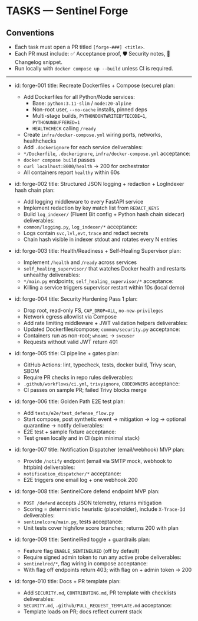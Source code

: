 # TASKS — Sentinel Forge

## Conventions
- Each task must open a PR titled `[forge-###] <title>`.
- Each PR must include: ✅ Acceptance proof, 🛡 Security notes, 📜 Changelog snippet.
- Run locally with `docker compose up --build` unless CI is required.

---

- id: forge-001
  title: Recreate Dockerfiles + Compose (secure)
  plan:
    - Add Dockerfiles for all Python/Node services:
      - Base: `python:3.11-slim` / `node:20-alpine`
      - Non-root user, `--no-cache` installs, pinned deps
      - Multi-stage builds, `PYTHONDONTWRITEBYTECODE=1`, `PYTHONUNBUFFERED=1`
      - `HEALTHCHECK` calling `/ready`
    - Create `infra/docker-compose.yml` wiring ports, networks, healthchecks
    - Add `.dockerignore` for each service
  deliverables:
    - `*/Dockerfile`, `.dockerignore`, `infra/docker-compose.yml`
  acceptance:
    - `docker compose build` passes
    - `curl localhost:8000/health` → 200 for orchestrator
    - All containers report `healthy` within 60s

- id: forge-002
  title: Structured JSON logging + redaction + LogIndexer hash chain
  plan:
    - Add logging middleware to every FastAPI service
    - Implement redaction by key match list from `REDACT_KEYS`
    - Build `log_indexer/` (Fluent Bit config + Python hash chain sidecar)
  deliverables:
    - `common/logging.py`, `log_indexer/*`
  acceptance:
    - Logs contain `svc,lvl,evt,trace` and redact secrets
    - Chain hash visible in indexer stdout and rotates every N entries

- id: forge-003
  title: Health/Readiness + Self-Healing Supervisor
  plan:
    - Implement `/health` and `/ready` across services
    - `self_healing_supervisor/` that watches Docker health and restarts unhealthy
  deliverables:
    - `*/main.py` endpoints; `self_healing_supervisor/*`
  acceptance:
    - Killing a service triggers supervisor restart within 10s (local demo)

- id: forge-004
  title: Security Hardening Pass 1
  plan:
    - Drop root, read-only FS, `CAP_DROP=ALL`, `no-new-privileges`
    - Network egress allowlist via Compose
    - Add rate limiting middleware + JWT validation helpers
  deliverables:
    - Updated Dockerfiles/compose; `common/security.py`
  acceptance:
    - Containers run as non-root; `whoami` → `svcuser`
    - Requests without valid JWT return 401

- id: forge-005
  title: CI pipeline + gates
  plan:
    - GitHub Actions: lint, typecheck, tests, docker build, Trivy scan, SBOM
    - Require PR checks in repo rules
  deliverables:
    - `.github/workflows/ci.yml`, `trivyignore`, `CODEOWNERS`
  acceptance:
    - CI passes on sample PR; failed Trivy blocks merge

- id: forge-006
  title: Golden Path E2E test
  plan:
    - Add `tests/e2e/test_defense_flow.py`
    - Start compose, post synthetic event → mitigation → log → optional quarantine → notify
  deliverables:
    - E2E test + sample fixture
  acceptance:
    - Test green locally and in CI (spin minimal stack)

- id: forge-007
  title: Notification Dispatcher (email/webhook) MVP
  plan:
    - Provide `/notify` endpoint (email via SMTP mock, webhook to httpbin)
  deliverables:
    - `notification_dispatcher/*`
  acceptance:
    - E2E triggers one email log + one webhook 200

- id: forge-008
  title: SentinelCore defend endpoint MVP
  plan:
    - `POST /defend` accepts JSON telemetry, returns mitigation
    - Scoring = deterministic heuristic (placeholder), include `X-Trace-Id`
  deliverables:
    - `sentinelcore/main.py`, tests
  acceptance:
    - Unit tests cover high/low score branches; returns 200 with plan

- id: forge-009
  title: SentinelRed toggle + guardrails
  plan:
    - Feature flag `ENABLE_SENTINELRED` (off by default)
    - Require signed admin token to run any active probe
  deliverables:
    - `sentinelred/*`, flag wiring in compose
  acceptance:
    - With flag off endpoints return 403; with flag on + admin token → 200

- id: forge-010
  title: Docs + PR template
  plan:
    - Add `SECURITY.md`, `CONTRIBUTING.md`, PR template with checklists
  deliverables:
    - `SECURITY.md`, `.github/PULL_REQUEST_TEMPLATE.md`
  acceptance:
    - Template loads on PR; docs reflect current stack
